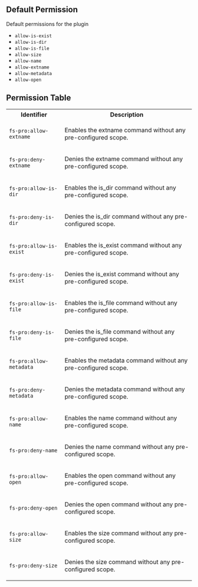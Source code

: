 ## Default Permission

Default permissions for the plugin

- `allow-is-exist`
- `allow-is-dir`
- `allow-is-file`
- `allow-size`
- `allow-name`
- `allow-extname`
- `allow-metadata`
- `allow-open`

## Permission Table

<table>
<tr>
<th>Identifier</th>
<th>Description</th>
</tr>


<tr>
<td>

`fs-pro:allow-extname`

</td>
<td>

Enables the extname command without any pre-configured scope.

</td>
</tr>

<tr>
<td>

`fs-pro:deny-extname`

</td>
<td>

Denies the extname command without any pre-configured scope.

</td>
</tr>

<tr>
<td>

`fs-pro:allow-is-dir`

</td>
<td>

Enables the is_dir command without any pre-configured scope.

</td>
</tr>

<tr>
<td>

`fs-pro:deny-is-dir`

</td>
<td>

Denies the is_dir command without any pre-configured scope.

</td>
</tr>

<tr>
<td>

`fs-pro:allow-is-exist`

</td>
<td>

Enables the is_exist command without any pre-configured scope.

</td>
</tr>

<tr>
<td>

`fs-pro:deny-is-exist`

</td>
<td>

Denies the is_exist command without any pre-configured scope.

</td>
</tr>

<tr>
<td>

`fs-pro:allow-is-file`

</td>
<td>

Enables the is_file command without any pre-configured scope.

</td>
</tr>

<tr>
<td>

`fs-pro:deny-is-file`

</td>
<td>

Denies the is_file command without any pre-configured scope.

</td>
</tr>

<tr>
<td>

`fs-pro:allow-metadata`

</td>
<td>

Enables the metadata command without any pre-configured scope.

</td>
</tr>

<tr>
<td>

`fs-pro:deny-metadata`

</td>
<td>

Denies the metadata command without any pre-configured scope.

</td>
</tr>

<tr>
<td>

`fs-pro:allow-name`

</td>
<td>

Enables the name command without any pre-configured scope.

</td>
</tr>

<tr>
<td>

`fs-pro:deny-name`

</td>
<td>

Denies the name command without any pre-configured scope.

</td>
</tr>

<tr>
<td>

`fs-pro:allow-open`

</td>
<td>

Enables the open command without any pre-configured scope.

</td>
</tr>

<tr>
<td>

`fs-pro:deny-open`

</td>
<td>

Denies the open command without any pre-configured scope.

</td>
</tr>

<tr>
<td>

`fs-pro:allow-size`

</td>
<td>

Enables the size command without any pre-configured scope.

</td>
</tr>

<tr>
<td>

`fs-pro:deny-size`

</td>
<td>

Denies the size command without any pre-configured scope.

</td>
</tr>
</table>
